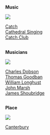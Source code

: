 <param ve-config 
       title="Music"
       banner="/music/images/xxx.jpg"
       layout="index">

#

##
**Music**

![](https://dev.visual-essays.app/thumbnail?url=https://raw.githubusercontent.com/kent-map/kent/main/landscape/images/IMG_3010.JPG)

[Catch](19c-catch-music)   
[Cathedral Singing](19c-cathedral-singing)   
[Catch Club](19c-catch-club)   

##
**Musicians**

![](https://dev.visual-essays.app/thumbnail?url=https://raw.githubusercontent.com/kent-map/kent/main/landscape/images/HopbinMJC.jpg)

[Charles Dobson](19c-charles-dobson-biography)  
[Thomas Goodban](19c-thomas-goodban-biography)   
[William Longhust](19c-william-longhurst-biography)  
[John Marsh](19c-john-marsh-biography)   
[James Shoubridge](19c-james-shoubridge)  

##
**Place**

![](https://dev.visual-essays.app/thumbnail?url=https://raw.githubusercontent.com/kent-map/kent/main/landscape/images/IMG_2985.JPG)

[Canterbury](19c-music-canterbury)






